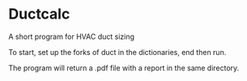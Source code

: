 # Ductcalc
A short program for HVAC duct sizing

To start, set up the forks of duct in the dictionaries, end then run.

The program will return a .pdf file with a report in the same directory.
